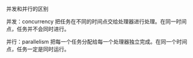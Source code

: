 并发和并行的区别

并发：concurrency
把任务在不同的时间点交给处理器进行处理。在同一时间点，任务并不会同时进行。


并行：parallelism
把每一个任务分配给每一个处理器独立完成。在同一个时间点，任务一定是同时运行。
